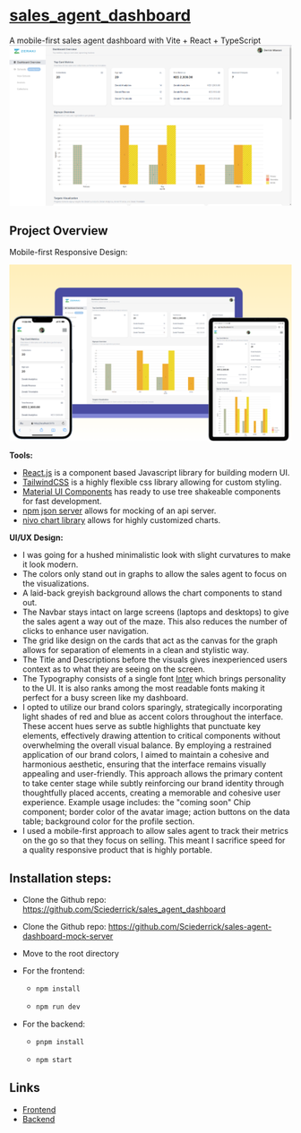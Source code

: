 # [sales_agent_dashboard](https://sales-agent-dashboard-demo.vercel.app/)
A mobile-first sales agent dashboard with Vite + React + TypeScript
![screenshot](./screenshot3.png)

## Project Overview

Mobile-first Responsive Design:

![screenshot](./screenshot6.png)

**Tools:** 
- [React.js](https://react.dev/) is a component based Javascript library for building modern UI.
- [TailwindCSS](https://tailwindcss.com/) is a highly flexible css library allowing for custom styling.
- [Material UI Components](https://mui.com/) has ready to use tree shakeable components for fast development.
- [npm json server](https://www.npmjs.com/package/json-server) allows for mocking of an api server.
- [nivo chart library](https://nivo.rocks/) allows for highly customized charts.

**UI/UX Design:**

- I was going for a hushed minimalistic look with slight curvatures to make it look modern. 
- The colors only stand out in graphs to allow the sales agent to focus on the visualizations.
- A laid-back greyish background allows the chart components to stand out.
- The Navbar stays intact on large screens (laptops and desktops) to give the sales agent a way out of the maze. This also reduces the number of clicks to enhance user navigation.
- The grid like design on the cards that act as the canvas for the graph allows for separation of elements in a clean and stylistic way.
- The Title and Descriptions before the visuals gives inexperienced users context as to what they are seeing on the screen.
- The Typography consists of a single font [Inter](https://fonts.google.com/specimen/Inter) which brings personality to the UI. It is also ranks among the most readable fonts making it perfect for a busy screen like my dashboard.
- I opted to utilize our brand colors sparingly, strategically incorporating light shades of red and blue as accent colors throughout the interface. These accent hues serve as subtle highlights that punctuate key elements, effectively drawing attention to critical components without overwhelming the overall visual balance. By employing a restrained application of our brand colors, I aimed to maintain a cohesive and harmonious aesthetic, ensuring that the interface remains visually appealing and user-friendly. This approach allows the primary content to take center stage while subtly reinforcing our brand identity through thoughtfully placed accents, creating a memorable and cohesive user experience. Example usage includes: the "coming soon" Chip component; border color of the avatar image; action buttons on the data table; background color for the profile section.
- I used a mobile-first approach to allow sales agent to track their metrics on the go so that they focus on selling. This meant I sacrifice speed for a quality responsive product that is highly portable. 


## Installation steps:

- Clone the Github repo: https://github.com/Sciederrick/sales_agent_dashboard

- Clone the Github repo: https://github.com/Sciederrick/sales-agent-dashboard-mock-server

- Move to the root directory

- For the frontend:

  - ```bash
    npm install
    ```

  - ```bash
    npm run dev
    ```

- For the backend:

  - ```bash
    pnpm install
    ```

  - ```bash
    npm start
    ```

## Links 
- [Frontend](https://sales-agent-dashboard-demo.vercel.app/)
- [Backend](https://sales-agent-dashboard-mock-server.vercel.app/)


